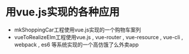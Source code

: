 # 用vue.js实现的各种应用

- mkShoppingCar工程使用vue.js实现的一个购物车案列
- vueToRealizeElm工程使用vue.js , vue-router , vue-resource , vue-cli , webpack , es6 等系统实现的一个高仿饿了么外卖app
